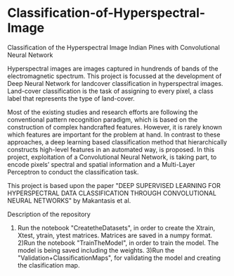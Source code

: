 # Classification-of-Hyperspectral-Image
Classification of the Hyperspectral Image Indian Pines with Convolutional Neural Network

Hyperspectral images are images captured in hundrends of bands of the electromagnetic spectrum. This project is focussed at the development of Deep Neural Network for landcover classification in hyperspectral images. Land-cover classification is the task of assigning to every pixel, a class label that represents the type of land-cover.

Most of the existing studies and research efforts are following the conventional pattern recognition paradigm, which is based on the construction of complex handcrafted features. However, it is rarely known which features are important for the problem at hand. In contrast to these approaches, a deep learning based classification method that hierarchically constructs high-level features in an automated way, is proposed. In this project, exploitation of a Convolutional Neural Network, is taking part, to encode pixels’ spectral and spatial information and a Multi-Layer Perceptron to conduct the classification task.

This project is based upon the paper "DEEP SUPERVISED LEARNING FOR HYPERSPECTRAL DATA CLASSIFICATION
THROUGH CONVOLUTIONAL NEURAL NETWORKS" by Makantasis et al.

Description of the repository

1) Run the notebook "CreatetheDatasets", in order to create the Xtrain, Xtest, ytrain, ytest matrices. Matrices are saved in a numpy format.
2)Run the notebook "TrainTheModel", in order to train the model. The model is being saved including the weights.
3)Run the "Validation+ClassificationMaps", for validating the model and creating the clasification map.
